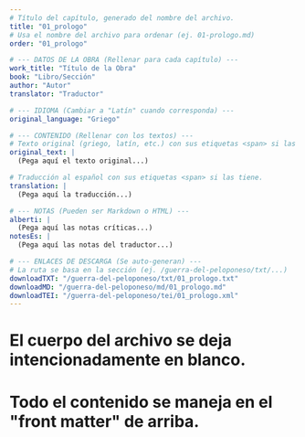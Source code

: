 ```yaml
---
# Título del capítulo, generado del nombre del archivo.
title: "01_prologo"
# Usa el nombre del archivo para ordenar (ej. 01-prologo.md)
order: "01_prologo"

# --- DATOS DE LA OBRA (Rellenar para cada capítulo) ---
work_title: "Título de la Obra"
book: "Libro/Sección"
author: "Autor"
translator: "Traductor"

# --- IDIOMA (Cambiar a "Latín" cuando corresponda) ---
original_language: "Griego"

# --- CONTENIDO (Rellenar con los textos) ---
# Texto original (griego, latín, etc.) con sus etiquetas <span> si las tiene.
original_text: |
  (Pega aquí el texto original...)

# Traducción al español con sus etiquetas <span> si las tiene.
translation: |
  (Pega aquí la traducción...)

# --- NOTAS (Pueden ser Markdown o HTML) ---
alberti: |
  (Pega aquí las notas críticas...)
notesEs: |
  (Pega aquí las notas del traductor...)

# --- ENLACES DE DESCARGA (Se auto-generan) ---
# La ruta se basa en la sección (ej. /guerra-del-peloponeso/txt/...)
downloadTXT: "/guerra-del-peloponeso/txt/01_prologo.txt"
downloadMD: "/guerra-del-peloponeso/md/01_prologo.md"
downloadTEI: "/guerra-del-peloponeso/tei/01_prologo.xml"
---
```

# El cuerpo del archivo se deja intencionadamente en blanco.
# Todo el contenido se maneja en el "front matter" de arriba.